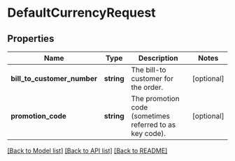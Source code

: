 # DefaultCurrencyRequest

## Properties
Name | Type | Description | Notes
------------ | ------------- | ------------- | -------------
**bill_to_customer_number** | **string** | The bill-to customer for the order. | [optional] 
**promotion_code** | **string** | The promotion code (sometimes referred to as key code). | [optional] 

[[Back to Model list]](../README.md#documentation-for-models) [[Back to API list]](../README.md#documentation-for-api-endpoints) [[Back to README]](../README.md)


